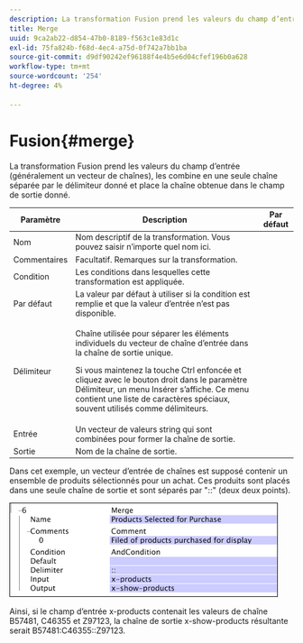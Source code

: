 ```yaml
---
description: La transformation Fusion prend les valeurs du champ d’entrée (généralement un vecteur de chaînes), les combine en une seule chaîne séparée par le délimiteur donné et place la chaîne obtenue dans le champ de sortie donné.
title: Merge
uuid: 9ca2ab22-d854-47b0-8189-f563c1e83d1c
exl-id: 75fa824b-f68d-4ec4-a75d-0f742a7bb1ba
source-git-commit: d9df90242ef96188f4e4b5e6d04cfef196b0a628
workflow-type: tm+mt
source-wordcount: '254'
ht-degree: 4%

---
```


# Fusion{#merge}

La transformation Fusion prend les valeurs du champ d’entrée (généralement un vecteur de chaînes), les combine en une seule chaîne séparée par le délimiteur donné et place la chaîne obtenue dans le champ de sortie donné.

<table id="table_2458E008C9A14B31A774E6819D07E9BE"> 
 <thead> 
  <tr> 
   <th colname="col1" class="entry"> Paramètre </th> 
   <th colname="col2" class="entry"> Description </th> 
   <th colname="col3" class="entry"> Par défaut </th> 
  </tr> 
 </thead>
 <tbody> 
  <tr> 
   <td colname="col1"> Nom </td> 
   <td colname="col2"> Nom descriptif de la transformation. Vous pouvez saisir n’importe quel nom ici. </td> 
   <td colname="col3"></td> 
  </tr> 
  <tr> 
   <td colname="col1"> Commentaires </td> 
   <td colname="col2"> Facultatif. Remarques sur la transformation. </td> 
   <td colname="col3"></td> 
  </tr> 
  <tr> 
   <td colname="col1"> Condition </td> 
   <td colname="col2"> Les conditions dans lesquelles cette transformation est appliquée. </td> 
   <td colname="col3"></td> 
  </tr> 
  <tr> 
   <td colname="col1"> Par défaut </td> 
   <td colname="col2"> La valeur par défaut à utiliser si la condition est remplie et que la valeur d’entrée n’est pas disponible. </td> 
   <td colname="col3"></td> 
  </tr> 
  <tr> 
   <td colname="col1"> Délimiteur </td> 
   <td colname="col2"> <p>Chaîne utilisée pour séparer les éléments individuels du vecteur de chaîne d’entrée dans la chaîne de sortie unique. </p> <p> Si vous maintenez la touche Ctrl enfoncée et cliquez avec le bouton droit dans le paramètre Délimiteur, un menu <span class="wintitle"> Insérer</span> s’affiche. Ce menu contient une liste de caractères spéciaux, souvent utilisés comme délimiteurs. </p> </td> 
   <td colname="col3"></td> 
  </tr> 
  <tr> 
   <td colname="col1"> Entrée </td> 
   <td colname="col2"> Un vecteur de valeurs string qui sont combinées pour former la chaîne de sortie. </td> 
   <td colname="col3"></td> 
  </tr> 
  <tr> 
   <td colname="col1"> Sortie </td> 
   <td colname="col2"> Nom de la chaîne de sortie. </td> 
   <td colname="col3"></td> 
  </tr> 
 </tbody> 
</table>

Dans cet exemple, un vecteur d’entrée de chaînes est supposé contenir un ensemble de produits sélectionnés pour un achat. Ces produits sont placés dans une seule chaîne de sortie et sont séparés par &quot;::&quot; (deux deux points).

![](assets/cfg_TransformationType_Merge.png)

Ainsi, si le champ d’entrée x-products contenait les valeurs de chaîne B57481, C46355 et Z97123, la chaîne de sortie x-show-products résultante serait B57481:C46355::Z97123.
